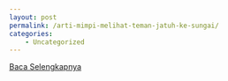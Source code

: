 ```yaml
---
layout: post
permalink: /arti-mimpi-melihat-teman-jatuh-ke-sungai/
categories:
    - Uncategorized
---
```


[Baca Selengkapnya](/04)